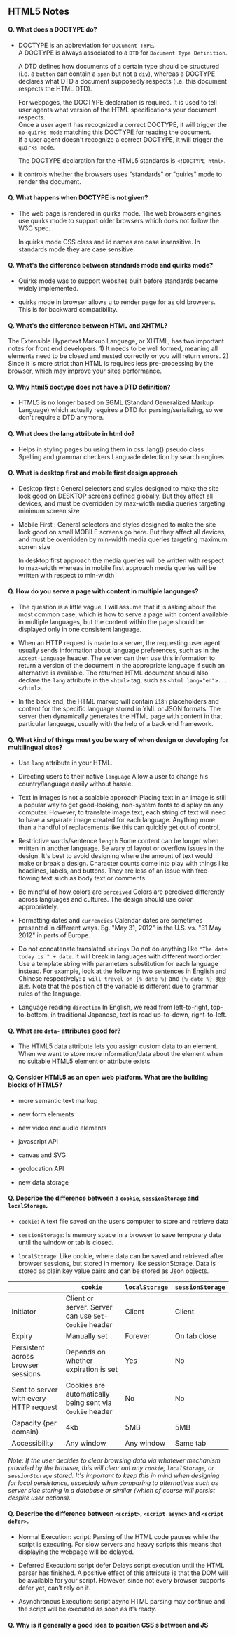 
## HTML5 Notes


#### Q. What does a DOCTYPE do?

* DOCTYPE is an abbreviation for ```DOCument TYPE```.  
    A DOCTYPE is always associated to a ```DTD``` for ```Document Type Definition```.  

    A DTD defines how documents of a certain type should be structured (i.e. a `button` can contain a `span` but not a `div`), whereas a DOCTYPE declares what DTD a document supposedly respects (i.e. this document respects the HTML DTD).  

    For webpages, the DOCTYPE declaration is required. It is used to tell user agents what version of the HTML specifications your document respects.  
    Once a user agent has recognized a correct DOCTYPE, it will trigger the ```no-quirks mode``` matching this DOCTYPE for reading the document.  
    If a user agent doesn't recognize a correct DOCTYPE, it will trigger the ```quirks mode```.

    The DOCTYPE declaration for the HTML5 standards is `<!DOCTYPE html>`.

* it controls whether the browsers uses "standards" or "quirks" mode to render the document.


#### Q. What happens when DOCTYPE is not given?
* The web page is rendered in quirks mode. 
    The web browsers engines use quirks mode to support older browsers which does not follow the W3C spec.
    
    In quirks mode CSS class and id names are case insensitive. In standards mode they are case sensitive.


#### Q. What's the difference between standards mode and quirks mode?

* Quirks mode was to support websites built before standards became widely implemented.

* quirks mode in browser allows u to render page for as old browsers. This is for backward compatibility.


#### Q. What's the difference between HTML and XHTML?

The Extensible Hypertext Markup Language, or XHTML, has two important notes for front end developers. 1) It needs to be well formed, meaning all elements need to be closed and nested correctly or you will return errors. 2) Since it is more strict than HTML is requires less pre-processing by the browser, which may improve your sites performance.


#### Q. Why html5 doctype does not have a DTD definition?
    
* HTML5 is no longer based on SGML (Standard Generalized Markup Language) which actually requires a DTD for parsing/serializing, so we don't require a DTD anymore.
  

#### Q. What does the lang attribute in html do?
    
* Helps in styling pages bu using them in css :lang() pseudo class Spelling and grammar checkers Languade detection by search engines


#### Q. What is desktop first and mobile first design approach
* Desktop first : 
        General selectors and styles designed to make the site look good on DESKTOP screens defined globally. But they affect all devices, and must be overridden by max-width media queries targeting minimum screen size

* Mobile First : 
        General selectors and styles designed to make the site look good on small MOBILE screens go here. But they affect all devices, and must be overridden by min-width media queries targeting maximum scrren size
    
    In desktop first approach the media queries will be written with respect to max-width whereas in mobile first approach media queries will be written with respect to min-width


#### Q. How do you serve a page with content in multiple languages?

* The question is a little vague, I will assume that it is asking about the most common case, which is how to serve a page with content available in multiple languages, but the content within the page should be displayed only in one consistent language.

* When an HTTP request is made to a server, the requesting user agent usually sends information about language preferences, such as in the `Accept-Language` header. The server can then use this information to return a version of the document in the appropriate language if such an alternative is available. The returned HTML document should also declare the `lang` attribute in the `<html>` tag, such as `<html lang="en">...</html>`.

* In the back end, the HTML markup will contain `i18n` placeholders and content for the specific language stored in YML or JSON formats. The server then dynamically generates the HTML page with content in that particular language, usually with the help of a back end framework.


#### Q. What kind of things must you be wary of when design or developing for multilingual sites?

* Use `lang` attribute in your HTML.
    
* Directing users to their native ```language``` Allow a user to change his country/language easily without hassle.
    
* Text in images is not a scalable approach Placing text in an image is still a popular way to get good-looking, non-system fonts to display on any computer. However, to translate image text, each string of text will need to have a separate image created for each language. Anything more than a handful of replacements like this can quickly get out of control.
    
* Restrictive words/sentence ```length``` Some content can be longer when written in another language. Be wary of layout or overflow issues in the design. It's best to avoid designing where the amount of text would make or break a design. Character counts come into play with things like headlines, labels, and buttons. They are less of an issue with free-flowing text such as body text or comments.
    
* Be mindful of how colors are ```perceived``` Colors are perceived differently across languages and cultures. The design should use color appropriately.
    
* Formatting dates and ```currencies``` Calendar dates are sometimes presented in different ways. Eg. "May 31, 2012" in the U.S. vs. "31 May 2012" in parts of Europe.

* Do not concatenate translated ```strings``` Do not do anything like `"The date today is " + date`. It will break in languages with different word order. Use a template string with parameters substitution for each language instead. For example, look at the following two sentences in English and Chinese respectively: `I will travel on {% date %}` and `{% date %} 我会出发`. Note that the position of the variable is different due to grammar rules of the language.

* Language reading ```direction``` In English, we read from left-to-right, top-to-bottom, in traditional Japanese, text is read up-to-down, right-to-left.


#### Q. What are ```data-``` attributes good for?
* The HTML5 data attribute lets you assign custom data to an element. When we want to store more information/data about the element when no suitable HTML5 element or attribute exists


#### Q. Consider HTML5 as an open web platform. What are the building blocks of HTML5?

* more semantic text markup

* new form elements

* new video and audio elements

* javascript API

* canvas and SVG

* geolocation API

* new data storage


#### Q. Describe the difference between a `cookie`, `sessionStorage` and `localStorage`.

* ```cookie```: A text file saved on the users computer to store and retrieve data

* ```sessionStorage```: Is memory space in a browser to save temporary data until the window or tab is closed.

* ```localStorage```: Like cookie, where data can be saved and retrieved after browser sessions, but stored in memory like sessionStorage. Data is stored as plain key value pairs and can be stored as Json objects.

|                                        | `cookie`                                                 | `localStorage` | `sessionStorage` |
| -------------------------------------- | -------------------------------------------------------- | -------------- | ---------------- |
| Initiator                              | Client or server. Server can use `Set-Cookie` header     | Client         | Client           |
| Expiry                                 | Manually set                                             | Forever        | On tab close     |
| Persistent across browser sessions     | Depends on whether expiration is set                     | Yes            | No               |
| Sent to server with every HTTP request | Cookies are automatically being sent via `Cookie` header | No             | No               |
| Capacity (per domain)                  | 4kb                                                      | 5MB            | 5MB              |
| Accessibility                          | Any window                                               | Any window     | Same tab         |


_Note: If the user decides to clear browsing data via whatever mechanism provided by the browser, this will clear out any `cookie`, `localStorage`, or `sessionStorage` stored. It's important to keep this in mind when designing for local persistance, especially when comparing to alternatives such as server side storing in a database or similar (which of course will persist despite user actions)._

#### Q. Describe the difference between ```<script>```, ```<script async>``` and ```<script defer>```.

* Normal Execution: script:
Parsing of the HTML code pauses while the script is executing. For slow servers and heavy scripts this means that displaying the webpage will be delayed.

* Deferred Execution: script defer
Delays script execution until the HTML parser has finished. A positive effect of this attribute is that the DOM will be available for your script. However, since not every browser supports defer yet, can’t rely on it.

* Asynchronous Execution: script async
HTML parsing may continue and the script will be executed as soon as it’s ready.    


#### Q. Why is it generally a good idea to position CSS <link>s between <head></head> and JS <script>s just before </body>? Do you know any exceptions?
**Placing `<link>`s in the `<head>`**

Putting `<link>`s in the head is part of proper specification in building an optimized website. When a page first loads, HTML and CSS are being parsed simultaneously; HTML creates the DOM (Document Object Model) and CSS creates the CSSOM (CSS Object Model). Both are needed to create the visuals in a website, allowing for a quick "first meaningful paint" timing. This progressive rendering is a category optimization sites are measured in their performance scores. Putting stylesheets near the bottom of the document is what prohibits progressive rendering in many browsers. Some browsers block rendering to avoid having to repaint elements of the page if their styles change. The user is then stuck viewing a blank white page. Other times there can be flashes of unstyled content (FOUC), which can shows a webpage with no styling applied. 

**Placing `<script>`s just before `</body>`**

`<script>`s block HTML parsing while they are being downloaded and executed. Placing the scripts at the bottom will allow the HTML to be parsed and displayed to the user first.

An exception for positioning of `<script>`s at the bottom is when your script contains `document.write()`, but these days it's not a good practice to use `document.write()`. Also, placing `<script>`s at the bottom means that the browser cannot start downloading the scripts until the entire document is parsed. This ensures your code that needs to manipulate DOM elements will not throw and error and halt the entire script. If you need to put `<script>` in the `<head>`, use the `defer` attribute, which will achieve the same effect of downloading and running the script only after the HTML is parsed.


#### Q. What is progressive rendering?

It is rendering the data as it’s being downloaded. This is particularly useful on documents that have tons of text. You can see it on a page that has a lot of text – and where the scrollbar will get shorter in length as more data comes in – increasing the vertical size of the document – yet, it would display the downloaded text immediately. As more data came down the pipe – the page would get longer. This didn’t rely on the closing body or html tag – and it certainly wouldn’t render the entire page on the server – then download – which is a standard complaint about modern frameworks. But there is a technique called “Flushing the Buffer” that can be implemented on the server. I don’t know that much about the technique, but found a few resources discussing it.


#### Q. What is Critical Rendering Path

* Constructing the DOM Tree
* Constructing the CSSOM Tree
* Running JavaScript - parser blocking resource
* Creating the Render Tree
* Generating the Layout
* Painting


#### Q. SSR VS CSR

* We are using server side rendering for two reasons:
    * performance benefit for our customers
    * Consistent SEO performance

* The main difference is that for SSR your server’s response to the browser is the HTML of your page that is ready to be rendered, while for CSR the browser gets a pretty empty document with links to your javascript. That means for SSR your browser will start rendering the HTML from your server without having to wait for all the JavaScript to be downloaded and executed.
    
* for SSR, the user can start viewing the page while all of that is happening. For the CSR world, you need to wait for all of the above to happen and then have the virtual dom moved to the browser dom for the page to be viewable.


#### Q. What is the difference between a ```<span>``` and a ```<div>```?
* ```<div>``` is a block level element which means it will render it on it's own line with a width of a 100% of the parent element.
* ```<span>``` is an inline element which means it will render on the same line as the previous element, if it is also an inline element, and it's width will be determined by it's content.


#### Q. Name 5 common block-level and inline HTML elements.
* block elements ```<h1>, <p>, <ul>, <ol>, <li>```,
* inline elements ```<span>, <a>, <strong>, <i>, <img>```


#### Q. What are semantic and non-semantic elements?
* A semantic element clearly describes its meaning to both the browser and the developer.
  
* non-semantic elements: ```<div>``` and ```<span>``` Tells nothing about its content. semantic elements: ```<form>, <table>, and <article>``` Clearly defines its content.


#### Q. What is the purpose of ```main``` element?

The HTML ```<main>``` element represents the dominant content of the <body> of a document, portion of a document or application. The main content area consists of content that is directly related to or expands upon the central topic of a document, or the central functionality of an application. One important facet of ```<main>``` is that it can only be used once per page.

```<main>``` doesn't contribute to the document's outline; that is, unlike elements such as ```<body>```, headings such as ```<h2>```, and such, ```<main>``` doesn't affect the DOM's concept of the structure of the page. It's strictly informative.


#### Q. Define semantic markup. What are the semantic meanings for ```<section>, <article>, <aside>, <nav>, <header>, <footer>``` and when/how should each be used in structuring html markup?

* ```<header>``` is used to contain introductory and navigational information about a section of the page. This can include the section heading, the author’s name, time and date of publication, table of contents, or other navigational information.

* ```<article>``` is meant to house a self-contained composition that can logically be independently recreated outside of the page without losing it’s meaining. Individual blog posts or news stories are good examples.

* ```<section>``` is a flexible container for holding content that shares a common informational theme or purpose.

* ```<footer>``` is used to hold information that should appear at the end of a section of content and contain additional information about the section. Author’s name, copyright information, and related links are typical examples of such content.


#### Q. When should you use ```section```, ```div``` or ```article```?

* ```<section>```, group of content inside is related to a single theme, and should appear as an entry in an outline of the page. It’s a chunk of related content, like a subsection of a long article, a major part of the page (eg the news section on the homepage), or a page in a webapp’s tabbed interface. A section normally has a heading (title) and maybe a footer too.

* ```<article>```, represents a complete, or self-contained, composition in a document, page, application, or site and that is, in principle, independently distributable or reusable, e.g. in syndication. This could be a forum post, a magazine or newspaper article, a blog entry, a user-submitted comment, an interactive widget or gadget, or any other independent item of content.

* ```<div>```, on the other hand, does not convey any meaning, aside from any found in its class, lang and title attributes.


#### Q. What is Character Encoding?

To display an HTML page correctly, a web browser must know which character set (character encoding) to use. This is specified in the tag:

```css
<meta charset="UTF-8">
```


#### Q. What is the purpose of meta tags?

* Meta tags always go inside head tag of the HTML page
* Meta tags is always passed as name/value pairs
* Meta tags are not displayed on the page but intended for the browser
* Meta tags can contain information about character encoding, description, title of the document etc

```css
<!DOCTYPE html>
<html>
<head>
  <meta name="description" content="I am a web page with description"> 
  <title>Home Page</title>
</head>
<body>
  
</body>
</html>
```


#### Q. What does async and defer refer in script tag ? Describe the difference between ```<script>```, ```<script async>``` and ```<script defer>```
* Async: Downloads the script file during HTML parsing and will pause the HTML parser to execute it when it has finished downloading.

* Defer: Defer downloads the script file during HTML parsing and will only execute it after the HTML parser has completed. Not all browsers support this.
    
* the async attribute is used to indicate to the browser that the script file can be executed asynchronously. The HTML parser does not need to pause at the point it reaches the script tag to fetch and execute, the execution can happen whenever the script becomes ready after being fetched in parallel with the document parsing.

* The defer attribute tells the browser to only execute the script file once the HTML document has been fully parsed.     


#### Q. If you have 5 different stylesheets, how would you best integrate them into the site?

Break them up onto to different CDN servers to leverage domain sharding.

Employ the “new old” technique of adding “above the fold” css inline in the head of your document – reducing http requests and improve perceived performance.

Using SASS I would break up my files into related chunks – all of which are concatenated and compressed using compass, sass with gulp or grunt in your build process.


#### Q. Can you describe the difference between progressive enhancement and graceful degradation?

* Graceful degradation is when you initially serve the best possible user experience, with all modern functionality, but use feature detection to “gracefully degrade” parts of your application with a fallback or polyfill.

* Progressive enhancement ensures a page works at the lowest expected abilities of browsers. So if you have a JavaScript web application that enhances a persons ability to send information to a database with features like ajax – at the very least you need to provide the ability for a person to send that same information without JavaScript enabled. In this case a simple form with full-page refresh will do what you need.


#### Q. How would you optimize a website's assets/resources?

Concatenate and compress CSS, JavaScript and HTML files wherever possible, configure your server to deliver a Gzip files, cache resources, set longer expirations dates on http headers of resources you don’t expect to change often – such as a logo. Images can be some of the heaviest files we deliver, so compress wisely. Soon the picture element will be implemented across browsers, so we can optimize the delivery of image content. Also in the near future consider using WebP format for images – it is quite smaller in size than JPEG and PNG files. Finally, use a CDN or other domains to host your resources and leverage domain sharding.


#### Q. What is the purpose of cache busting and how can you achieve it?

Browsers have a cache to temporarily store files on websites so they don't need to be re-downloaded again when switching between pages or reloading the same page. The server is set up to send headers that tell the browser to store the file for a given amount of time. This greatly increases website speed and preserves bandwidth.

However, it can cause problems when the website has been changed by developers because the user's cache still references old files. This can either leave them with old functionality or break a website if the cached CSS and JavaScript files are referencing elements that no longer exist, have moved or have been renamed.

Cache busting is the process of forcing the browser to download the new files. This is done by naming the file something different to the old file.

A common technique to force the browser to re-download the file is to append a query string to the end of the file.

```css
    src="js/script.js" => src="js/script.js?v=2"
```

The browser considers it a different file but prevents the need to change the file name.    


#### Q. Name 3 ways to decrease page load (perceived or actual load time).

1. LocalStorage 
1. Caching resources 
1. DNS-prefetch (sample below) 
1. Keep resources on a CDN


#### Q. Explain what ARIA and screenreaders are, and how to make a website accessible.

Screen readers are software programs that  provide assistive technologies that allow people with disabilities (such as no sight, sound or mouse-ing ability) to use web applications. You can make your sites more accessible by following ARIA standards such as semantic HTML, alt attributes and using [role=button] in the expected ways


#### Q. What is the purpose of the ```alt``` attribute on images?

The ```alt``` attribute provides alternative information for an image if a user cannot view it. The ```alt``` attribute should be used to describe any images except those which only serve a decorative purposes, in which case it should be left empty.


#### Q. Explain some of the pros and cons for CSS animations versus JavaScript animations.

Regarding optimization and responsiveness the debate bounces back and forth but, the concept is:

* CSS animations allows the browser to choose where the animation processing is done, CPU or the GPU. (Central or Graphics Processing Unit)

* That said, adding many layers to a document will eventually have a performance hit.

* JS animation means more code for the user to download and for the developer to maintain.

* Applying multiple animation types on an element is harder with CSS since all transforming power is in one property transform

* CSS animations being declarative are not programmable therefore limited in capability. 


#### Q. What does CORS stand for and what issue does it address?

Cross Origin Resource Sharing. To address the fact that browsers restrict cross-origin HTTP requests initiated from within scripts. CORS gives web servers cross-domain access controls, which enable secure cross-domain data transfers.


#### Q.  Ways to improve website performance

* Minimize HTTP Requests
    * Sites are mainly slow because of too many (or too large) HTTP requests. We can eliminate unnecessary request;
        * combined files: js to a file, css to a file
        * CSS sprites: CSS Sprites are the preferred method for reducing the number of image requests. Combine your background images into a single image and use the CSS background-image and background-position properties to display the desired image segment.

* Use a Content Delivery Network CDN

    * A CDN is essentially many optimized servers around the world that deliver web content to users based on their geographic location. This means big performance improvements for site users. Because, say, if a person accessing your site in India, they will be retrieving web content from a server nearby

* Optimize Images:

    * image sizes make a huge difference to site speed. The larger content/images, the slower the site. we could:
        * Changing the resolution: reducing the “quality” of the image (and thereby the file size)
        * Compressing the picture: increasing the efficiency of image data storage
        * Cropping the picture: when cropping, you are cutting out unneeded areas and thus making the image smaller in size

* Put Scripts at the Bottom:

    * Javascript files can load after the rest of your page. The simplest solution is to place your external Javascript files at the bottom of your page, just before the close of your body tag. Now more of your site can load before your scripts. Another method that allows even more control is to use the defer or async attributes when placing external .js files on your site.
        
        * Async tags load the scripts while the rest of the page loads, but this means scripts can be loaded out of order. Basically, lighter files load first. This might be fine for some scripts, but can be disastrous for others.
        
        * The defer attribute loads your scripts after your content has finished loading. It also runs the scripts in order. Just make sure your scripts run so late without breaking your site.

* Add an Expires or a Cache-Control Header

    * Web page designs are getting richer and richer, which means more scripts, stylesheets, images, and Flash in the page. A first-time visitor to your page may have to make several HTTP requests, but by using the Expires header you make those components cacheable. This avoids unnecessary HTTP requests on subsequent page views. Expires headers are most often used with images, but they should be used on all components including scripts, stylesheets, and Flash components.

* Gzip Components

    * Compression reduces response times by reducing the size of the HTTP response. Gzipping generally reduces the response size by about 70%.

* Put Stylesheets at the Top:

    * This is because putting stylesheets in the HEAD allows the page to render progressively.

* Avoid CSS Expressions

* Use GET for AJAX Requests:

    * Ajax is that it provides instantaneous feedback to the user because it requests information asynchronously from the backend web server

* Make JavaScript and CSS External:

    *  Using external files in the real world generally produces faster pages because the JavaScript and CSS files are cached by the browser. JavaScript and CSS that are inlined in HTML documents get downloaded every time the HTML document is requested. This reduces the number of HTTP requests that are needed, but increases the size of the HTML document. On the other hand, if the JavaScript and CSS are in external files cached by the browser, the size of the HTML document is reduced without increasing the number of HTTP requests.

* Use get to ajax request:

    *  POST is implemented in the browsers as a two-step process: sending the headers first, then sending data. So it's best to use GET, which only takes one TCP packet to send (unless you have a lot of cookies).

* No 404s:

    * HTTP requests are expensive so making an HTTP request and getting a useless response (i.e. 404 Not Found) is totally unnecessary and will slow down the user experience without any benefit.

* Reduce Cookie Size:

    * HTTP cookies are used for a variety of reasons such as authentication and personalization. Information about cookies is exchanged in the HTTP headers between web servers and browsers. It's important to keep the size of cookies as low as possible to minimize the impact on the user's response time.

* Reduce DNS Lookups

* Minify JavaScript and CSS

* Avoid Redirects

* Remove Duplicate Scripts

* Configure Etags

* Make Ajax Cacheable

* Post-load Components

* Preload Components

* Reduce the Number of DOM Elements

* Minimize the Number of iframes

* Minimize DOM Access

* Optimize CSS Sprites

* Don't Scale Images in HTML

* Make favicon.ico Small and Cacheable

* Avoid Empty Image src


#### Q. How does the browser rendering engine work?

In order to render content the browser has to go through a series of steps:

* Document Object Model(DOM)
    
* CSS object model(CSSOM)
    
* Render Tree
    
* Layout
    
* Paint.
       

#### Q. What is the DOM? How does the DOM work? Explain in as much detail as possible.

The DOM (Document Object Model) is a cross-platform API that treats HTML and XML documents as a tree structure consisting of nodes. These nodes (such as elements and text nodes) are objects that can be programmatically manipulated and any visible changes made to them are reflected live in the document. In a browser, this API is available to JavaScript where DOM nodes can be manipulated to change their styles, contents, placement in the document, or interacted with through event listeners.


* The DOM was designed to be independent of any particular programming language, making the structural representation of the document available from a single, consistent API.

* The DOM is constructed progressively in the browser as a page loads, which is why scripts are often placed at the bottom of a page, in the <head> with a defer attribute, or inside a DOMContentLoaded event listener. Scripts that manipulate DOM nodes should be run after the DOM has been constructed to avoid errors.

* document.getElementById() and document.querySelector() are common functions for selecting DOM nodes.

* Setting the innerHTML property to a new value runs the string through the HTML parser, offering an easy way to append dynamic HTML content to a node.


#### Q. Comparision of browsers like Chrome, Firefox, Internet explorer, Safari etc
* Chrome: 
    * Layout rendering ```engine``` Webkit. 
    * JavaScript ```engine``` V8

* Firefox: 
    * Layout rendering ```engine``` Gecko. 
    * JavaScript ```engine``` Spider monkey
        
* Internet explorer: 
    * Layout rendering engine``` Trident. 
    * JavaScript ```engine``` Chakra
        
* Safari:
    * Layout rendering ```engine``` Webkit. 
    * JavaScript ```engine``` JavascriptCore i.e Nitro


---

<dl>
  <dt>HTML Canvas Reference</dt>
  <dd><code>canvas</code> is an HTML element which can be used to draw graphics via JavaScript. This can, for instance, be used to draw graphs, combine photos, or create animations.</dd>

  <dt>Colors, Styles, and Shadows</dt>
  <dd>

|  Property    |	Description                                                                 |
|:-------------|:-------------------------------------------------------------------------------|
|fillStyle	   | Sets or returns the color, gradient, or pattern used to fill the drawing       |
|strokeStyle   | Sets or returns the color, gradient, or pattern used for strokes               |
|shadowColor   | Sets or returns the color to use for shadows                                   |
|shadowBlur	   | Sets or returns the blur level for shadows                                     |
|shadowOffsetX | Sets or returns the horizontal distance of the shadow from the shape           |
|shadowOffsetY | Sets or returns the vertical distance of the shadow from the shape             |

  </dd>

  <dt>Line Styles</dt>
  <dd>

|Property	 |  Description                                                   |
|:-----------|:---------------------------------------------------------------|
|lineCap	 |Sets or returns the style of the end caps for a line            |
|lineJoin	 |Sets or returns the type of corner created, when two lines meet |
|lineWidth	 |Sets or returns the current line width                          |
|miterLimit	 |Sets or returns the maximum miter length                        |

  </dd>

  <dt>Rectangles</dt>
  <dd>
  
|Method	        |Description                                          |
|:--------------|:----------------------------------------------------|
|rect()	        |Creates a rectangle                                  |
|fillRect()	    |Draws a "filled" rectangle                           |
|strokeRect()	|Draws a rectangle (no fill)                          |
|clearRect()	|Clears the specified pixels within a given rectangle |
   
  </dd>

  <dt>Paths</dt>
  <dd>
  
| Method	      |   Description                                                                                 |
|:----------------|:--------------------------------------------------------------------------------------------- |
|fill()	          |Fills the current drawing (path)                                                               |
|stroke()	      |Actually draws the path you have defined                                                       |
|beginPath()	  |Begins a path, or resets the current path                                                      |
|moveTo()	      |Moves the path to the specified point in the canvas, without creating a line                   |
|closePath()	  |Creates a path from the current point back to the starting point                               |
|lineTo()	      |Adds a new point and creates a line to that point from the last specified point in the canvas  |
|clip()	          |Clips a region of any shape and size from the original canvas                                  |
|arc()	          |Creates an arc/curve (used to create circles, or parts of circles)                             |
|arcTo()	      |Creates an arc/curve between two tangents                                                      |
  
  </dd>

  <dt>Transformations</dt>
  <dd>
    
|Method	        |Description                                                                |
|:--------------|:------------------------------------------------------------------------- |
|scale()	    |Scales the current drawing bigger or smaller                               |
|rotate()	    |Rotates the current drawing                                                |
|translate()	|Remaps the (0,0) position on the canvas                                    |
|transform()	|Replaces the current transformation matrix for the drawing                 |
|setTransform()	|Resets the current transform to the identity matrix. Then runs transform() |
  
  </dd>

  <dt>Text</dt>
  <dd>
    
|Property	    |Description                                                       |
|:--------------|:---------------------------------------------------------------- |
|font	        |Sets or returns the current font properties for text content      |
|textAlign	    |Sets or returns the current alignment for text content            |
|textBaseline	|Sets or returns the current text baseline used when drawing text  |
|fillText()	    |Draws "filled" text on the canvas                                 |
|strokeText()	|Draws text on the canvas (no fill)                                |
|measureText()	|Returns an object that contains the width of the specified text   |

  </dd>

 <dt>HTML Layout Engines</dt>
 <dd>


|Engine	      |Status	        |Embedded in                                                                           |
|:------------|:--------------|:-------------------------------------------------------------------------------------|
|WebKit	      |Active	        |Safari browser, plus all browsers hosted on the iOS App Store                         |
|Blink	      |Active	        |Google Chrome and all other Chromium-based browsers like Opera and Microsoft Edge     |
|Gecko	      |Active	        |Firefox browser and Thunderbird email client, plus forks like SeaMonkey and Waterfox  |
|KHTML	      |Discontinued	  |Konqueror browser                                                                     |
|Presto	      |Discontinued	  |formerly in the Opera browser                                                         |
|EdgeHTML	    |Discontinued	  |formerly in the Microsoft Edge browser                                                |
|Trident	    |Discontinued	  |Internet Explorer browser and Microsoft Outlook email client                          |

 </dd>
</dl>